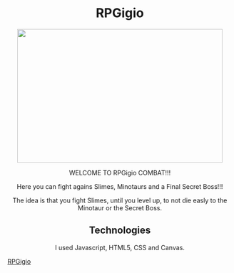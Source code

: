 <h1 align="center"> RPGigio
</h1>

<p align="center">
  <img width="460" height="300" src="https://i.ibb.co/tpZQpKb/Screen-Shot-2019-06-27-at-23-03-11.png">
</p>

<p align="center">
WELCOME TO RPGigio COMBAT!!!
</p>

<p align="center">
Here you can fight agains Slimes, Minotaurs and a Final Secret Boss!!!
</p>

<p align="center">
The idea is that you fight Slimes, until you level up, to not die easly to the Minotaur or the Secret Boss.
</p>

<h2 align="center"> Technologies</h2>

<p align="center">
I used Javascript, HTML5, CSS and Canvas.
  </p>


[RPGigio](https://giovannipc.github.io/RPGigio/)
